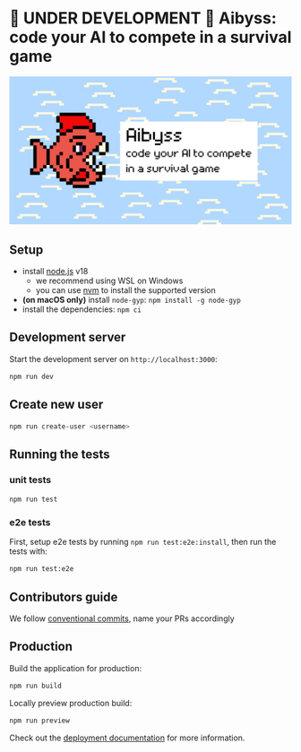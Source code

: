 # 🚧 UNDER DEVELOPMENT 🚧 Aibyss: code your AI to compete in a survival game

<div align="center">
  <img alt="Aibyss social image" src="https://raw.githubusercontent.com/move-fast-and-break-things/aibyss/refs/heads/main/public/og-image.png" width="600px" />
</div>

## Setup

- install [node.js](https://nodejs.org/en) v18
  - we recommend using WSL on Windows
  - you can use [nvm](https://github.com/nvm-sh/nvm) to install the supported version
- **(on macOS only)** install `node-gyp`: `npm install -g node-gyp`
- install the dependencies: `npm ci`

## Development server

Start the development server on `http://localhost:3000`:

```bash
npm run dev
```

## Create new user

```bash
npm run create-user <username>
```

## Running the tests

### unit tests

```bash
npm run test
```

### e2e tests

First, setup e2e tests by running `npm run test:e2e:install`, then run the tests with:

```bash
npm run test:e2e
```

## Contributors guide

We follow [conventional commits](https://www.conventionalcommits.org/en/v1.0.0/), name your PRs accordingly

## Production

Build the application for production:

```bash
npm run build
```

Locally preview production build:

```bash
npm run preview
```

Check out the [deployment documentation](https://nuxt.com/docs/getting-started/deployment) for more information.
